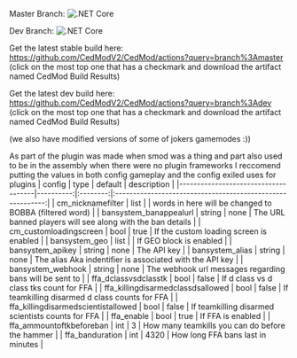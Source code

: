 Master Branch: ![.NET Core](https://github.com/CedModV2/CedMod/workflows/.NET%20Core/badge.svg?branch=master)

Dev Branch: ![.NET Core](https://github.com/CedModV2/CedMod/workflows/.NET%20Core/badge.svg?branch=dev)

Get the latest stable build here: https://github.com/CedModV2/CedMod/actions?query=branch%3Amaster (click on the most top one that has a checkmark and download the artifact named CedMod Build Results)


Get the latest dev build here: https://github.com/CedModV2/CedMod/actions?query=branch%3Adev (click on the most top one that has a checkmark and download the artifact named CedMod Build Results)

(we also have modified versions of some of jokers gamemodes :))

As part of the plugin was made when smod was a thing and part also used to be in the assembly when there were no plugin frameworks
I reccomend putting the values in both config gameplay and the config exiled uses for plugins
| config                              | type      | default  | description                                                |
|-------------------------------------|----------:|:--------:|:----------------------------------------------------------:|
| cm_nicknamefilter                   |    list   |          | words in here will be changed to BOBBA (filtered word)     |
| bansystem_banappealurl              |   string  | none     | The URL banned players will see along with the ban details |
| cm_customloadingscreen              |   bool    | true     | If the custom loading screen is enabled                    |
| bansystem_geo                       |   list    |          | If GEO block is enabled                                    |
| bansystem_apikey                    |   string  | none     | The API key                                                |
| bansystem_alias                     |   string  | none     | The alias Aka indentifier is associated with the API key   |
| bansystem_webhook                   |   string  | none     | The webhook url messages regarding bans will be sent to    |
| ffa_dclassvsdclasstk                |   bool    | false    | If d class vs d class tks count for FFA                    |
| ffa_killingdisarmedclassdsallowed   |   bool    | false    | If teamkilling disarmed d class counts for FFA             |
| ffa_killingdisarmedscientistallowed |   bool    | false    | If teamkilling disarmed scientists counts for FFA          |
| ffa_enable                          |   bool    | true     | If FFA is enabled                                          |
| ffa_ammountoftkbeforeban            |   int     | 3        | How many teamkills you can do before the hammer            |
| ffa_banduration                     |   int     | 4320     | How long FFA bans last in minutes                          |
